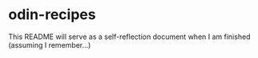# odin-recipes

This README will serve as a self-reflection document when I am finished (assuming I remember...)
